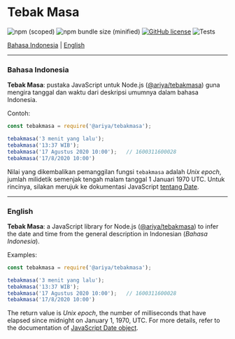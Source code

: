 # Tebak Masa

![npm (scoped)](https://img.shields.io/npm/v/@ariya/tebakmasa)
![npm bundle size (minified)](https://img.shields.io/bundlephobia/min/@ariya/tebakmasa.svg)
[![GitHub license](https://img.shields.io/github/license/ariya/tebakmasa)](https://github.com/ariya/tebakmasa/blob/master/LICENSE)
![Tests](https://github.com/ariya/tebakmasa/workflows/Tests/badge.svg)


[Bahasa Indonesia](#indonesian) | [English](#english)

---

### <a name="indonesian"></a>Bahasa Indonesia

**Tebak Masa**: pustaka JavaScript untuk Node.js ([@ariya/tebakmasa](https://www.npmjs.com/package/@ariya/tebakmasa)) guna mengira tanggal dan waktu dari deskripsi umumnya dalam bahasa Indonesia.

Contoh:

```js
const tebakmasa = require('@ariya/tebakmasa');

tebakmasa('3 menit yang lalu');
tebakmasa('13:37 WIB');
tebakmasa('17 Agustus 2020 10:00');   // 1600311600028
tebakmasa('17/8/2020 10:00')
```

Nilai yang dikembalikan pemanggilan fungsi `tebakmasa` adalah _Unix epoch_, jumlah milidetik semenjak tengah malam tanggal 1 Januari 1970 UTC. Untuk rincinya, silakan merujuk ke dokumentasi JavaScript [tentang Date](https://developer.mozilla.org/en-US/docs/Web/JavaScript/Reference/Global_Objects/Date).


---

### <a name="english"></a>English

**Tebak Masa**: a JavaScript library for Node.js ([@ariya/tebakmasa](https://www.npmjs.com/package/@ariya/tebakmasa)) to infer the date and time from the general description in Indonesian (_Bahasa Indonesia_).

Examples:
```js
const tebakmasa = require('@ariya/tebakmasa');

tebakmasa('3 menit yang lalu');
tebakmasa('13:37 WIB');
tebakmasa('17 Agustus 2020 10:00');   // 1600311600028
tebakmasa('17/8/2020 10:00')
```

The return value is _Unix epoch_, the number of milliseconds that have elapsed since midnight on January 1, 1970, UTC. For more details, refer to the documentation of [JavaScript Date object](https://developer.mozilla.org/en-US/docs/Web/JavaScript/Reference/Global_Objects/Date).
